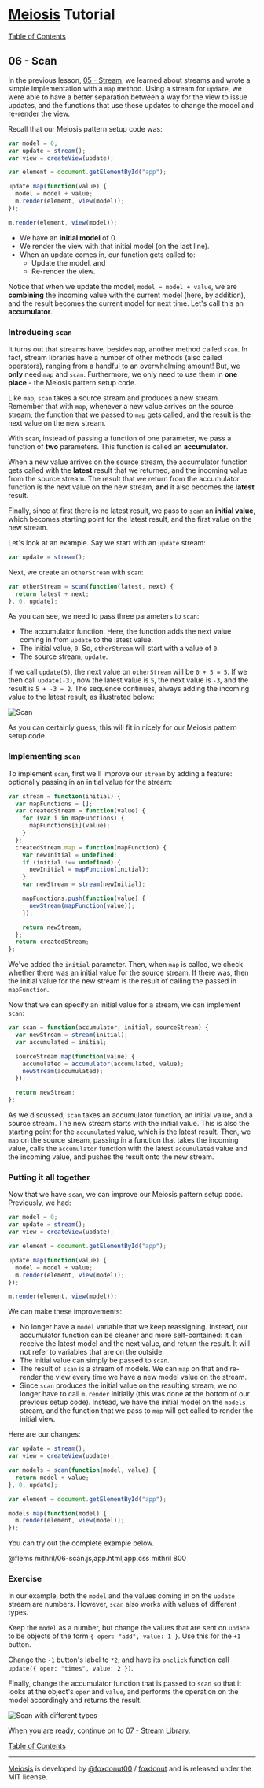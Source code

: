 # [Meiosis](https://meiosis.js.org) Tutorial

[Table of Contents](toc.html)

## 06 - Scan

In the previous lesson, [05 - Stream](05-stream-mithril.html), we learned about streams and
wrote a simple implementation with a `map` method. Using a stream for `update`, we were able
to have a better separation between a way for the view to issue updates, and the functions
that use these updates to change the model and re-render the view.

Recall that our Meiosis pattern setup code was:

```js
var model = 0;
var update = stream();
var view = createView(update);

var element = document.getElementById("app");

update.map(function(value) {
  model = model + value;
  m.render(element, view(model));
});

m.render(element, view(model));
```

- We have an **initial model** of 0.
- We render the view with that initial model (on the last line).
- When an update comes in, our function gets called to:
  - Update the model, and
  - Re-render the view.

Notice that when we update the model, `model = model + value`, we are **combining** the incoming
value with the current model (here, by addition), and the result becomes the current model for
next time. Let's call this an **accumulator**.

### Introducing `scan`

It turns out that streams have, besides `map`, another method called `scan`. In fact, stream
libraries have a number of other methods (also called operators), ranging from a handful to an
overwhelming amount! But, we **only** need `map` and `scan`. Furthermore, we only need to use
them in **one place** - the Meiosis pattern setup code.

Like `map`, `scan` takes a source stream and produces a new stream. Remember that with `map`,
whenever a new value arrives on the source stream, the function that we passed to `map` gets
called, and the result is the next value on the new stream.

With `scan`, instead of passing a function of one parameter, we pass a function of **two**
parameters. This function is called an **accumulator**.

When a new value arrives on the source stream, the accumulator function gets called with the
**latest** result that we returned, and the incoming value from the source stream. The result that
we return from the accumulator function is the next value on the new stream, **and** it also
becomes the **latest** result.

Finally, since at first there is no latest result, we pass to `scan` an **initial value**, which
becomes starting point for the latest result, and the first value on the new stream.

Let's look at an example. Say we start with an `update` stream:

```js
var update = stream();
```

Next, we create an `otherStream` with `scan`:

```js
var otherStream = scan(function(latest, next) {
  return latest + next;
}, 0, update);
```

As you can see, we need to pass three parameters to `scan`:

- The accumulator function. Here, the function adds the next value coming in from `update` to the
latest value.
- The initial value, `0`. So, `otherStream` will start with a value of `0`.
- The source stream, `update`.

If we call `update(5)`, the next value on `otherStream` will be `0 + 5 = 5`. If we then call
`update(-3)`, now the latest value is `5`, the next value is `-3`, and the result is `5 + -3 = 2`.
The sequence continues, always adding the incoming value to the latest result, as illustrated
below:

![Scan](06-scan-01.svg)

As you can certainly guess, this will fit in nicely for our Meiosis pattern setup code.

### Implementing `scan`

To implement `scan`, first we'll improve our `stream` by adding a feature: optionally passing
in an initial value for the stream:

```js
var stream = function(initial) {
  var mapFunctions = [];
  var createdStream = function(value) {
    for (var i in mapFunctions) {
      mapFunctions[i](value);
    }
  };
  createdStream.map = function(mapFunction) {
    var newInitial = undefined;
    if (initial !== undefined) {
      newInitial = mapFunction(initial);
    }
    var newStream = stream(newInitial);

    mapFunctions.push(function(value) {
      newStream(mapFunction(value));
    });

    return newStream;
  };
  return createdStream;
};
```

We've added the `initial` parameter. Then, when `map` is called, we check whether there was an
initial value for the source stream. If there was, then the initial value for the new stream
is the result of calling the passed in `mapFunction`.

Now that we can specify an initial value for a stream, we can implement `scan`:

```js
var scan = function(accumulator, initial, sourceStream) {
  var newStream = stream(initial);
  var accumulated = initial;

  sourceStream.map(function(value) {
    accumulated = accumulator(accumulated, value);
    newStream(accumulated);
  });

  return newStream;
};
```

As we discussed, `scan` takes an accumulator function, an initial value, and a source stream.
The new stream starts with the initial value. This is also the starting point for the
`accumulated` value, which is the latest result. Then, we `map` on the source stream, passing in
a function that takes the incoming value, calls the `accumulator` function with the latest
`accumulated` value and the incoming value, and pushes the result onto the new stream.

### Putting it all together

Now that we have `scan`, we can improve our Meiosis pattern setup code. Previously, we had:

```js
var model = 0;
var update = stream();
var view = createView(update);

var element = document.getElementById("app");

update.map(function(value) {
  model = model + value;
  m.render(element, view(model));
});

m.render(element, view(model));
```

We can make these improvements:

- No longer have a `model` variable that we keep reassigning. Instead, our accumulator function
can be cleaner and more self-contained: it can receive the latest model and the next value, and
return the result. It will not refer to variables that are on the outside.
- The initial value can simply be passed to `scan`.
- The result of `scan` is a stream of models. We can `map` on that and re-render the view every
time we have a new model value on the stream.
- Since `scan` produces the initial value on the resulting stream, we no longer have to call
`m.render` initially (this was done at the bottom of our previous setup code). Instead, we have
the initial model on the `models` stream, and the function that we pass to `map` will get
called to render the initial view.

Here are our changes:

```js
var update = stream();
var view = createView(update);

var models = scan(function(model, value) {
  return model + value;
}, 0, update);

var element = document.getElementById("app");

models.map(function(model) {
  m.render(element, view(model));
});
```

You can try out the complete example below.

@flems mithril/06-scan.js,app.html,app.css mithril 800

### Exercise

In our example, both the `model` and the values coming in on the `update` stream are numbers.
However, `scan` also works with values of different types.

Keep the `model` as a number, but change the values that are sent on `update` to be objects of the
form `{ oper: "add", value: 1 }`. Use this for the `+1` button.

Change the `-1` button's label to `*2`, and have its `onclick` function call
`update({ oper: "times", value: 2 })`.

Finally, change the accumulator function that is passed to `scan` so that it looks at the object's
`oper` and `value`, and performs the operation on the model accordingly and returns the result.

![Scan with different types](06-scan-02.svg)

When you are ready, continue on to [07 - Stream Library](07-stream-lib-mithril.html).

[Table of Contents](toc.html)

-----

[Meiosis](https://meiosis.js.org) is developed by [@foxdonut00](http://twitter.com/foxdonut00) / [foxdonut](https://github.com/foxdonut) and is released under the MIT license.
